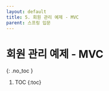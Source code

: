 ```yaml
---
layout: default
title: 5. 회원 관리 예제 - MVC
parent: 스프링 입문
---
```


# 회원 관리 예제 - MVC
{: .no_toc }

1. TOC
{:toc}